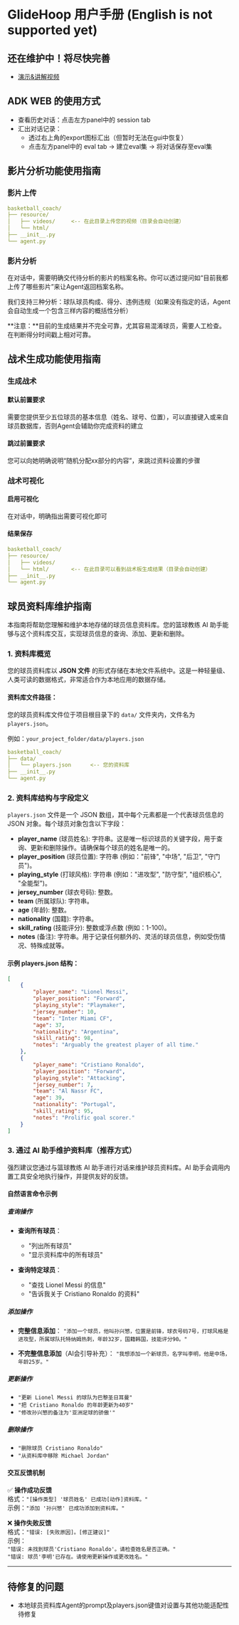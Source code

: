 # GlideHoop 用户手册 (English is not supported yet)

## 还在维护中！将尽快完善

* [演示&讲解视频](https://www.bilibili.com/video/BV1bvKrzwE2g/?share_source=copy_web&vd_source=128df80febd7972909ce93d6aa205f07)

## ADK WEB 的使用方式
+ 查看历史对话：点击左方panel中的 session tab
+ 汇出对话记录：
  + 透过右上角的export图标汇出（但暂时无法在gui中恢复）
  + 点击左方panel中的 eval tab -> 建立eval集 -> 将对话保存至eval集

## 影片分析功能使用指南

### 影片上传
```yaml
basketball_coach/   
├── resource/       
│   ├── videos/     <-- 在此目录上传您的视频（目录会自动创建）  
│   └── html/            
├── __init__.py        
└── agent.py                    
```

### 影片分析
在对话中，需要明确交代待分析的影片的档案名称。你可以透过提问如“目前我都上传了哪些影片”来让Agent返回档案名称。

我们支持三种分析：球队球员构成、得分、违例违规（如果没有指定的话，Agent会自动生成一个包含三样内容的概括性分析）

**注意：**目前的生成结果并不完全可靠，尤其容易混淆球员，需要人工检查。在判断得分时间戳上相对可靠。

## 战术生成功能使用指南

### 生成战术

#### 默认前置要求

需要您提供至少五位球员的基本信息（姓名、球号、位置），可以直接键入或来自球员数据库，否则Agent会辅助你完成资料的建立

#### 跳过前置要求

您可以向她明确说明“随机分配xx部分的内容”，来跳过资料设置的步骤


### 战术可视化

#### 启用可视化

在对话中，明确指出需要可视化即可

#### 结果保存
```yaml
basketball_coach/   
├── resource/       
│   ├── videos/         
│   └── html/       <-- 在此目录可以看到战术板生成结果（目录会自动创建）   
├── __init__.py        
└── agent.py                    
```



## 球员资料库维护指南

本指南将帮助您理解和维护本地存储的球员信息资料库。您的篮球教练 AI 助手能够与这个资料库交互，实现球员信息的查询、添加、更新和删除。

### 1. 资料库概览

您的球员资料库以 **JSON 文件** 的形式存储在本地文件系统中。这是一种轻量级、人类可读的数据格式，非常适合作为本地应用的数据存储。

#### 资料库文件路径：

您的球员资料库文件位于项目根目录下的 `data/` 文件夹内，文件名为 `players.json`。

例如：`your_project_folder/data/players.json`

```yaml
basketball_coach/   
├── data/       
│   └── players.json      <-- 您的资料库
├── __init__.py        
└── agent.py                    
```


### 2. 资料库结构与字段定义

`players.json` 文件是一个 JSON 数组，其中每个元素都是一个代表球员信息的 JSON 对象。每个球员对象包含以下字段：

- **player_name** (球员姓名): 字符串。这是唯一标识球员的关键字段，用于查询、更新和删除操作。请确保每个球员的姓名是唯一的。
- **player_position** (球员位置): 字符串 (例如："前锋", "中场", "后卫", "守门员")。
- **playing_style** (打球风格): 字符串 (例如："进攻型", "防守型", "组织核心", "全能型")。
- **jersey_number** (球衣号码): 整数。
- **team** (所属球队): 字符串。
- **age** (年龄): 整数。
- **nationality** (国籍): 字符串。
- **skill_rating** (技能评分): 整数或浮点数 (例如：1-100)。
- **notes** (备注): 字符串。用于记录任何额外的、灵活的球员信息，例如受伤情况、特殊成就等。

#### 示例 players.json 结构：

```json
[
    {
        "player_name": "Lionel Messi",
        "player_position": "Forward",
        "playing_style": "Playmaker",
        "jersey_number": 10,
        "team": "Inter Miami CF",
        "age": 37,
        "nationality": "Argentina",
        "skill_rating": 98,
        "notes": "Arguably the greatest player of all time."
    },
    {
        "player_name": "Cristiano Ronaldo",
        "player_position": "Forward",
        "playing_style": "Attacking",
        "jersey_number": 7,
        "team": "Al Nassr FC",
        "age": 39,
        "nationality": "Portugal",
        "skill_rating": 95,
        "notes": "Prolific goal scorer."
    }
]
```

### 3. 通过 AI 助手维护资料库（推荐方式）

强烈建议您通过与篮球教练 AI 助手进行对话来维护球员资料库。AI 助手会调用内置工具安全地执行操作，并提供友好的反馈。

#### 自然语言命令示例

##### 查询操作
- **查询所有球员**：
  - "列出所有球员"
  - "显示资料库中的所有球员"
  
- **查询特定球员**：
  - "查找 Lionel Messi 的信息"
  - "告诉我关于 Cristiano Ronaldo 的资料"

##### 添加操作
- **完整信息添加**：
  `"添加一个球员，他叫孙兴慜，位置是前锋，球衣号码7号，打球风格是进攻型，所属球队托特纳姆热刺，年龄32岁，国籍韩国，技能评分90。"`

- **不完整信息添加**（AI会引导补充）：
  `"我想添加一个新球员，名字叫李明，他是中场，年龄25岁。"`

##### 更新操作
- `"更新 Lionel Messi 的球队为巴黎圣日耳曼"`
- `"把 Cristiano Ronaldo 的年龄更新为40岁"`
- `"修改孙兴慜的备注为'亚洲足球的骄傲'"`

##### 删除操作
- `"删除球员 Cristiano Ronaldo"`
- `"从资料库中移除 Michael Jordan"`

#### 交互反馈机制
✅ **操作成功反馈**  
格式：`"[操作类型] '球员姓名' 已成功[动作]资料库。"`  
示例：`"添加 '孙兴慜' 已成功添加到资料库。"`

❌ **操作失败反馈**  
格式：`"错误: [失败原因]。[修正建议]"`  
示例：  
`"错误: 未找到球员'Cristiano Ronaldo'。请检查姓名是否正确。"`  
`"错误: 球员'李明'已存在。请使用更新操作或更改姓名。"`

---

## 待修复的问题
+ 本地球员资料库Agent的prompt及players.json键值对设置与其他功能适配性待修复
